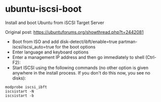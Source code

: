 # ubuntu-iscsi-boot
Install and boot Ubuntu from iSCSI Target Server

Original post: https://ubuntuforums.org/showthread.php?t=2442081

- Boot from ISO and add disk-detect/ibft/enable=true partman-iscsi/iscsi_auto=true for the boot options
- Enter language and keyboard options
- Enter a management IP address and then go immediately to shell (Ctrl-F2):
- Start ISCSI using the following commands (no other option is given anywhere in the install process. If you don't do this now, you see no disks):

```
modprobe iscsi_ibft
iscsistart -N
iscsistart -b
```
